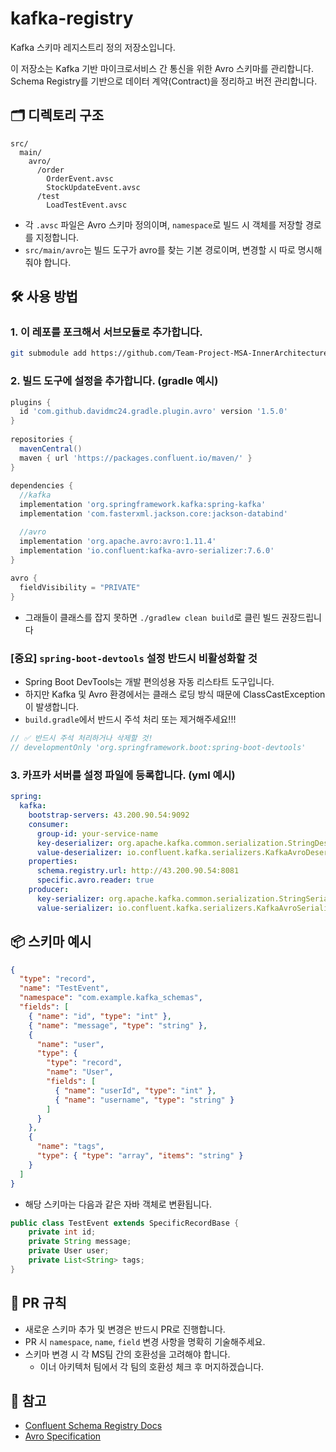 # kafka-registry

Kafka 스키마 레지스트리 정의 저장소입니다.

이 저장소는 Kafka 기반 마이크로서비스 간 통신을 위한 Avro 스키마를 관리합니다.  
Schema Registry를 기반으로 데이터 계약(Contract)을 정리하고 버전 관리합니다.

## 🗂️ 디렉토리 구조

```
src/
  main/
    avro/
      /order
        OrderEvent.avsc
        StockUpdateEvent.avsc
      /test
        LoadTestEvent.avsc
```

- 각 `.avsc` 파일은 Avro 스키마 정의이며, `namespace`로 빌드 시 객체를 저장할 경로를 지정합니다.
- `src/main/avro`는 빌드 도구가 avro를 찾는 기본 경로이며, 변경할 시 따로 명시해줘야 합니다.

## 🛠️ 사용 방법

### 1. 이 레포를 포크해서 서브모듈로 추가합니다.
   ```bash
   git submodule add https://github.com/Team-Project-MSA-InnerArchitecture/avro.git(포크받은 주소) src/main/avro
   ```

### 2. 빌드 도구에 설정을 추가합니다. (gradle 예시)
   ```groovy
   plugins {
     id 'com.github.davidmc24.gradle.plugin.avro' version '1.5.0'
   }
    
   repositories {
     mavenCentral()
     maven { url 'https://packages.confluent.io/maven/' }
   }
    
   dependencies {
     //kafka
     implementation 'org.springframework.kafka:spring-kafka'
     implementation 'com.fasterxml.jackson.core:jackson-databind'
   
     //avro
     implementation 'org.apache.avro:avro:1.11.4'
     implementation 'io.confluent:kafka-avro-serializer:7.6.0'
   }
    
   avro {
     fieldVisibility = "PRIVATE"
   }
   ```
- 그래들이 클래스를 잡지 못하면 `./gradlew clean build`로 클린 빌드 권장드립니다

### [중요] `spring-boot-devtools` 설정 반드시 비활성화할 것

- Spring Boot DevTools는 개발 편의성용 자동 리스타트 도구입니다.
- 하지만 Kafka 및 Avro 환경에서는 클래스 로딩 방식 때문에 ClassCastException이 발생합니다.
- `build.gradle`에서 반드시 주석 처리 또는 제거해주세요!!!

```groovy
// ✅ 반드시 주석 처리하거나 삭제할 것!
// developmentOnly 'org.springframework.boot:spring-boot-devtools'
```

### 3. 카프카 서버를 설정 파일에 등록합니다. (yml 예시)
```YAML
spring:
  kafka:
    bootstrap-servers: 43.200.90.54:9092
    consumer:
      group-id: your-service-name
      key-deserializer: org.apache.kafka.common.serialization.StringDeserializer
      value-deserializer: io.confluent.kafka.serializers.KafkaAvroDeserializer
    properties:
      schema.registry.url: http://43.200.90.54:8081
      specific.avro.reader: true
    producer:
      key-serializer: org.apache.kafka.common.serialization.StringSerializer
      value-serializer: io.confluent.kafka.serializers.KafkaAvroSerializer
```

## 📦 스키마 예시

```json
{
  "type": "record",
  "name": "TestEvent",
  "namespace": "com.example.kafka_schemas",
  "fields": [
    { "name": "id", "type": "int" },
    { "name": "message", "type": "string" },
    {
      "name": "user",
      "type": {
        "type": "record",
        "name": "User",
        "fields": [
          { "name": "userId", "type": "int" },
          { "name": "username", "type": "string" }
        ]
      }
    },
    {
      "name": "tags",
      "type": { "type": "array", "items": "string" }
    }
  ]
}
```
- 해당 스키마는 다음과 같은 자바 객체로 변환됩니다. 
```java
public class TestEvent extends SpecificRecordBase {
    private int id;
    private String message;
    private User user;
    private List<String> tags;
}
```

## 🤝 PR 규칙

- 새로운 스키마 추가 및 변경은 반드시 PR로 진행합니다.
- PR 시 `namespace`, `name`, `field` 변경 사항을 명확히 기술해주세요.
- 스키마 변경 시 각 MS팀 간의 호환성을 고려해야 합니다.
  - 이너 아키텍처 팀에서 각 팀의 호환성 체크 후 머지하겠습니다.

## 🔗 참고

- [Confluent Schema Registry Docs](https://docs.confluent.io/platform/current/schema-registry/index.html)
- [Avro Specification](https://avro.apache.org/docs/1.11.1/getting-started-java/)

